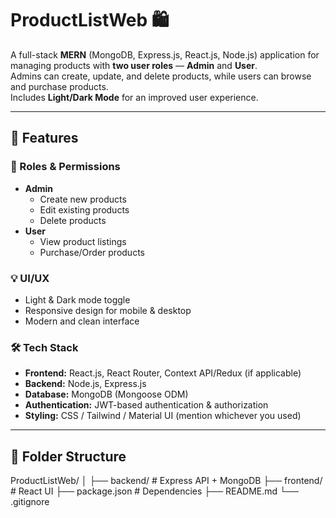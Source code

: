 # ProductListWeb 🛍️

A full-stack **MERN** (MongoDB, Express.js, React.js, Node.js) application for managing products with **two user roles** — **Admin** and **User**.  
Admins can create, update, and delete products, while users can browse and purchase products.  
Includes **Light/Dark Mode** for an improved user experience.

---

## 🚀 Features

### 👤 Roles & Permissions
- **Admin**
  - Create new products
  - Edit existing products
  - Delete products
- **User**
  - View product listings
  - Purchase/Order products

### 💡 UI/UX
- Light & Dark mode toggle
- Responsive design for mobile & desktop
- Modern and clean interface

### 🛠 Tech Stack
- **Frontend:** React.js, React Router, Context API/Redux (if applicable)
- **Backend:** Node.js, Express.js
- **Database:** MongoDB (Mongoose ODM)
- **Authentication:** JWT-based authentication & authorization
- **Styling:** CSS / Tailwind / Material UI (mention whichever you used)

---

## 📂 Folder Structure
ProductListWeb/
│
├── backend/ # Express API + MongoDB
├── frontend/ # React UI
├── package.json # Dependencies
├── README.md
└── .gitignore

